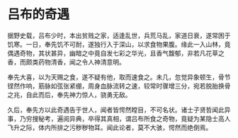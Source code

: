 # 吕布的奇遇

据野史载，吕布少时，本出贫贱之家，适逢乱世，兵荒马乱，家道日衰，遂常困于饥寒。一日，奉先饥不可耐，遂独行入于深山，以求食物果腹。缘此一入山林，竟偶遇奇物，其状甚异，幽暗之中竟自发七彩之华光，且香气馥郁，非若凡花草之香，而颇类药物清香，闻之令人神清意明。

奉先大喜，以为天赐之食，遂不疑有他，取而速食之。未几，忽觉异象顿生，骨节铿然作响，筋脉如弦张紧绷，周身血脉流转之速，较常时骤增三分，宛若脱胎换骨之兆，自此而后，奉先神力惊人，骁勇无敌。

久后，奉先方以此奇遇告于世人，闻者皆愕然瞠目，不可名状。诸士子贤哲闻此异事，乃穷搜秘考，遍阅异典，卒得其真相，谓吕布所食之奇物，竟疑为某隐士高人飞升之际，体内所排之污秽秽物耳。闻此论者，莫不大骇，愕然而绝倒焉。
